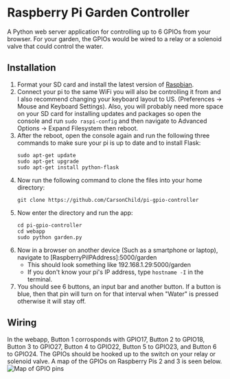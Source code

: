 # Raspberry Pi Garden Controller
A Python web server application for controlling up to 6 GPIOs from your browser. For your garden, the GPIOs would be wired to a relay or a solenoid valve that could control the water.
## Installation
1. Format your SD card and install the latest version of [Raspbian](https://www.raspberrypi.org/downloads/raspbian/).
2. Connect your pi to the same WiFi you will also be controlling it from and I also recommend changing your keyboard layout to US. (Preferences -> Mouse and Keyboard Settings). Also, you will probably need more space on your SD card for installing updates and packages so open the console and run `sudo raspi-config` and then navigate to Advanced Options -> Expand Filesystem then reboot.
3. After the reboot, open the console again and run the following three commands to make sure your pi is up to date and to install Flask:
    ```
    sudo apt-get update
    sudo apt-get upgrade
    sudo apt-get install python-flask
    ```
4. Now run the following command to clone the files into your home directory:
    ```
    git clone https://github.com/CarsonChild/pi-gpio-controller
    ```
5. Now enter the directory and run the app:
    ```
    cd pi-gpio-controller
    cd webapp
    sudo python garden.py
    ```
6. Now in a browser on another device (Such as a smartphone or laptop), navigate to [RaspberryPiIPAddress]:5000/garden 
   - This should look something like 192.168.1.29:5000/garden 
   - If you don't know your pi's IP address, type `hostname -I` in the terminal.
7. You should see 6 buttons, an input bar and another button. If a button is blue, then that pin will turn on for that interval when "Water" is pressed otherwise it will stay off.

## Wiring 
In the webapp, Button 1 corrosponds with GPIO17, Button 2 to GPIO18, Button 3 to GPIO27, Button 4 to GPIO22, Button 5 to GPIO23, and Button 6 to GPIO24. The GPIOs should be hooked up to the switch on your relay or solenoid valve. A map of the GPIOs on Raspberry Pis 2 and 3 is seen below.
![Map of GPIO pins](https://i.stack.imgur.com/Ct2JG.png)
